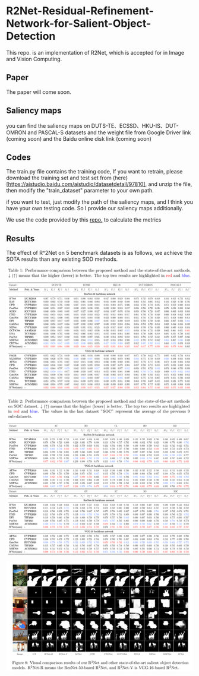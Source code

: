 # R2Net-Residual-Refinement-Network-for-Salient-Object-Detection
This repo. is an implementation of R2Net, which is accepted for in Image and Vision Computing.

## Paper
The paper will come soon.

## Saliency maps
you can find the saliency maps on DUTS-TE、ECSSD、HKU-IS、DUT-OMRON and PASCAL-S datasets and the weight file from Google Driver link (coming soon) and the Baidu online disk link (coming soon)

## Codes
The train.py file contains the training code, If you want to retrain, please download the training set and test set from (here) [https://aistudio.baidu.com/aistudio/datasetdetail/97810], and unzip the file, then modify the "train_dataset" parameter to your own path.

if you want to test, just modify the path of the saliency maps, and I think you have your own testing code. So I provide our saliency maps additionally.

We use the code provided by this [repo.](https://github.com/Mehrdad-Noori/Saliency-Evaluation-Toolbox) to calculate the metrics

## Results
The effect of R^2Net on 5 benchmark datasets is as follows, we achieve the SOTA results than any existing SOD methods.

![avatar](images/results.png)

![avatar](images/results2.png)

![avatar](images/results3.png)
